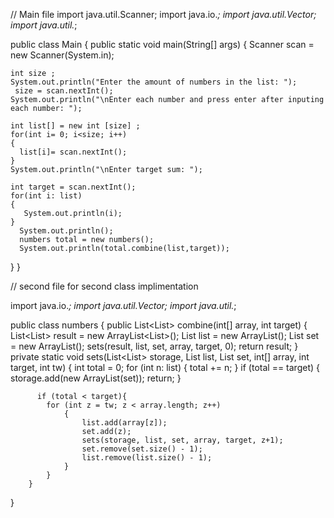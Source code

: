
// Main file
import java.util.Scanner;
import java.io.*; 
import java.util.Vector;
import java.util.*;


public class Main 
{
  public static void main(String[] args) 
  {
    Scanner scan = new Scanner(System.in);

    int size ;
    System.out.println("Enter the amount of numbers in the list: ");
     size = scan.nextInt();
    System.out.println("\nEnter each number and press enter after inputing each number: ");

    int list[] = new int [size] ;
    for(int i= 0; i<size; i++)
    {
      list[i]= scan.nextInt();
    }
    System.out.println("\nEnter target sum: ");

    int target = scan.nextInt();
    for(int i: list)
    {
       System.out.println(i);
    }
      System.out.println();
      numbers total = new numbers();
      System.out.println(total.combine(list,target));
  } 
}

// second file for second class implimentation

import java.io.*; 
import java.util.Vector;
import java.util.*;

public class numbers
{
  public  List<List<Integer>> combine(int[] array, int target)
  {
      List<List<Integer>> result = new ArrayList<List<Integer>>();
      List<Integer> list = new ArrayList<Integer>();
      List<Integer> set  = new ArrayList<Integer>();
      sets(result, list, set, array, target, 0);
      return result;
    }
    private static void sets(List<List<Integer>> storage,
      List<Integer> list,  List<Integer> set, int[] array, int target,
        int tw) 
        { 
          int total = 0;
          for (int n: list) 
            {
              total += n;
            } 
          if (total == target) 
            {
              storage.add(new ArrayList<Integer>(set));
              return;
            }
 
          if (total < target){
            for (int z = tw; z < array.length; z++)
                {                   
                    list.add(array[z]);
                    set.add(z);
                    sets(storage, list, set, array, target, z+1);
                    set.remove(set.size() - 1);
                    list.remove(list.size() - 1);
                }
            }
        }
}
